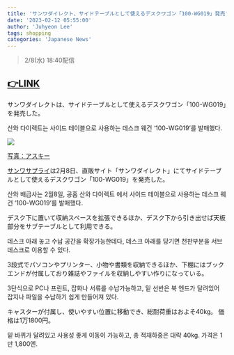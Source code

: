 ```yaml
---
title: 'サンワダイレクト、サイドテーブルとして使えるデスクワゴン「100-WG019」発売'
date: '2023-02-12 05:55:00'
author: 'Juhyeon Lee'
tags: shopping
categories: 'Japanese News'
---
```


> 2/8(水) 18:40配信


## [👉LINK](https://news.yahoo.co.jp/articles/542d71f24be233f2822e566d23efcbfa5f2d724a)


サンワダイレクトは、サイドテーブルとして使えるデスクワゴン「100-WG019」を発売した。


산와 다이렉트는 사이드 테이블으로 사용하는 데스크 웨건 ‘100-WG019’를 발매했다.


![](https://news-pctr.c.yimg.jp/uUzvQ3lML_bkIqyakc1vFhNrRI0RUQxg5aFkrX0xDg1_T0wXrbEJjtNGtrf1o9y3JPONh7eV8QVHGGgsNL3tPsTzfzuWEB533bZLYEpVXBp96W7-3_ckPvi7jGCtlqcNoR3hNOkm1vfWxEjhU9Q7XF9DG0RIS2evWN2cJ9iMfzdAjs2A8HwKm8q0ZMM5Xzg-)


[写真：アスキー](https://news.yahoo.co.jp/articles/542d71f24be233f2822e566d23efcbfa5f2d724a/images/000)


[サンワサプライ](https://search.yahoo.co.jp/search?ei=UTF-8&rkf=1&slfr=1&qrw=0&p=%E3%82%B5%E3%83%B3%E3%83%AF%E3%82%B5%E3%83%97%E3%83%A9%E3%82%A4&fr=link_kw_nws_direct)は2月8日、直販サイト「サンワダイレクト」にてサイドテーブルとして使えるデスクワゴン「100-WG019」を発売した。


산와 배급사는 2월8일, 공홈 산와 다이렉트 에서 사이드 테이블으로 사용하는 데스크 웨건 ‘100-WG019’를 발매했다.


デスク下に置いて収納スペースを拡張できるほか、デスク下から引き出せば天板部分をサブテーブルとして利用できる。


데스크 아래 놓고 수납 공간을 확장가능한데다, 데스크 아래를 당기면 천판부분을 서브 데스크로 이용할 수 있다.


3段式でパソコンやプリンター、小物や書類を収納できるほか、下棚にはブックエンドが付属しており雑誌やファイルを収納しやすい作りになっている。


3단식으로 PC나 프린트, 잡화나 서류를 수납가능하고, 밑 선반은 북 엔드가 달려있어 잡지나 파일을 수납하기 쉽게 만들어져 있다.


キャスターが付属し、使いやすい位置に移動でき、総耐荷重はおよそ40kg。
価格は1万1800円。


밑 바퀴가 달려있고 사용성 좋게 이동이 가능하고, 총 적재하중은 대략 40kg.
가격은 1만 1,800엔.
　

